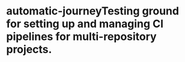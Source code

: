 # automatic-journeyTesting ground for setting up and managing CI pipelines for multi-repository projects.
